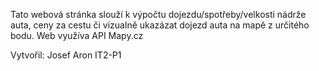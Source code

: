 Tato webová stránka slouží k výpočtu dojezdu/spotřeby/velkosti nádrže auta, ceny za cestu či vizualně ukazázat dojezd auta na mapě z určitého bodu.
Web využíva API Mapy.cz 



Vytvořil: Josef Aron IT2-P1
